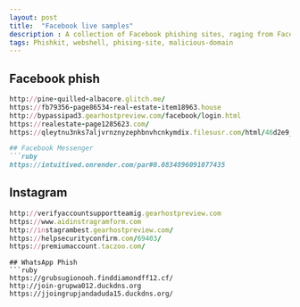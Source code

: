```yaml
---
layout: post
title:  "Facebook live samples"
description : A collection of Facebook phishing sites, raging from Facebook app, FB messenger, Instagram, and whatsApp.
tags: Phishkit, webshell, phising-site, malicious-domain
---
```



## Facebook phish
```ruby
http://pine-quilled-albacore.glitch.me/
https://fb79356-page86534-real-estate-item18963.house
http://bypassipad3.gearhostpreview.com/facebook/login.html
https://realestate-page1285623.com/
https://qleytnu3nks7aljvrnznyzephbnvhcnkymdix.filesusr.com/html/46d2e9_8a6582f476d0a617bc1d4239730e28f7.html?*TW9yYWFhYWFhbGVzKioqZXMq=

## Facebook Messenger
```ruby 
https://intuitived.onrender.com/par#0.0834896091077435
```


## Instagram
```ruby
http://verifyaccountsupportteamig.gearhostpreview.com
https://www.aidinstragramform.com
http://instagrambest.gearhostpreview.com/
https://helpsecurityconfirm.com/69403/
https://premiumaccount.taczoo.com/
```


```
## WhatsApp Phish
```ruby
https://grubsugionooh.finddiamondff12.cf/
http://join-grupwa012.duckdns.org
https://jjoingrupjandaduda15.duckdns.org/
